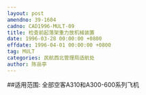 ```yaml
---
layout: post
amendno: 39-1604
cadno: CAD1996-MULT-09
title: 检查前起落架重力放机械装置
date: 1996-03-28 00:00:00 +0800
effdate: 1996-04-01 00:00:00 +0800
tag: MULT
categories: 民航西北管理局适航处
author: 陈岳亭
---
```


##适用范围:
全部空客A310和A300-600系列飞机

